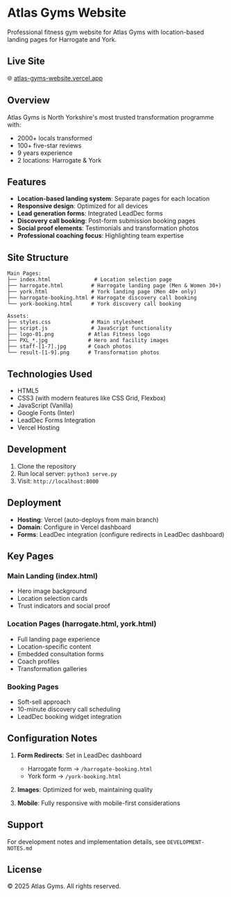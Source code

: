 # Atlas Gyms Website

Professional fitness gym website for Atlas Gyms with location-based landing pages for Harrogate and York.

## Live Site
🌐 [atlas-gyms-website.vercel.app](https://atlas-gyms-website.vercel.app)

## Overview

Atlas Gyms is North Yorkshire's most trusted transformation programme with:
- 2000+ locals transformed
- 100+ five-star reviews
- 9 years experience
- 2 locations: Harrogate & York

## Features

- **Location-based landing system**: Separate pages for each location
- **Responsive design**: Optimized for all devices
- **Lead generation forms**: Integrated LeadDec forms
- **Discovery call booking**: Post-form submission booking pages
- **Social proof elements**: Testimonials and transformation photos
- **Professional coaching focus**: Highlighting team expertise

## Site Structure

```
Main Pages:
├── index.html              # Location selection page
├── harrogate.html         # Harrogate landing page (Men & Women 30+)
├── york.html              # York landing page (Men 40+ only)
├── harrogate-booking.html # Harrogate discovery call booking
└── york-booking.html      # York discovery call booking

Assets:
├── styles.css             # Main stylesheet
├── script.js              # JavaScript functionality
├── logo-01.png           # Atlas Fitness logo
├── PXL_*.jpg             # Hero and facility images
├── staff-[1-7].jpg       # Coach photos
└── result-[1-9].png      # Transformation photos
```

## Technologies Used

- HTML5
- CSS3 (with modern features like CSS Grid, Flexbox)
- JavaScript (Vanilla)
- Google Fonts (Inter)
- LeadDec Forms Integration
- Vercel Hosting

## Development

1. Clone the repository
2. Run local server: `python3 serve.py`
3. Visit: `http://localhost:8000`

## Deployment

- **Hosting**: Vercel (auto-deploys from main branch)
- **Domain**: Configure in Vercel dashboard
- **Forms**: LeadDec integration (configure redirects in LeadDec dashboard)

## Key Pages

### Main Landing (index.html)
- Hero image background
- Location selection cards
- Trust indicators and social proof

### Location Pages (harrogate.html, york.html)
- Full landing page experience
- Location-specific content
- Embedded consultation forms
- Coach profiles
- Transformation galleries

### Booking Pages
- Soft-sell approach
- 10-minute discovery call scheduling
- LeadDec booking widget integration

## Configuration Notes

1. **Form Redirects**: Set in LeadDec dashboard
   - Harrogate form → `/harrogate-booking.html`
   - York form → `/york-booking.html`

2. **Images**: Optimized for web, maintaining quality
3. **Mobile**: Fully responsive with mobile-first considerations

## Support

For development notes and implementation details, see `DEVELOPMENT-NOTES.md`

## License

© 2025 Atlas Gyms. All rights reserved.